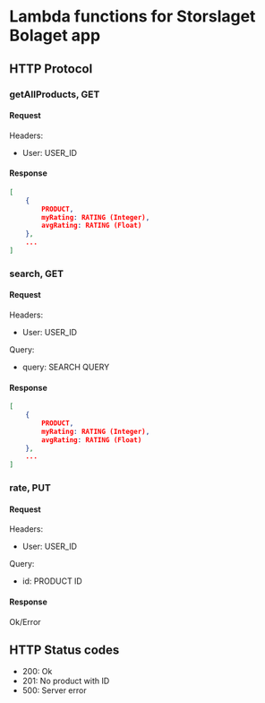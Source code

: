 # Lambda functions for Storslaget Bolaget app

## HTTP Protocol

### getAllProducts, GET
#### Request
Headers: 
- User: USER_ID

#### Response 
```json
[
	{
		PRODUCT,
		myRating: RATING (Integer),
		avgRating: RATING (Float)
	},
	...
]
```

### search, GET
#### Request
Headers: 
- User: USER_ID

Query:
- query: SEARCH QUERY

#### Response
```json
[
	{
		PRODUCT,
		myRating: RATING (Integer),
		avgRating: RATING (Float)
	},
	...
]
```

### rate, PUT
#### Request
Headers: 
- User: USER_ID

Query:
- id: PRODUCT ID

#### Response
Ok/Error

## HTTP Status codes
- 200: Ok
- 201: No product with ID
- 500: Server error
